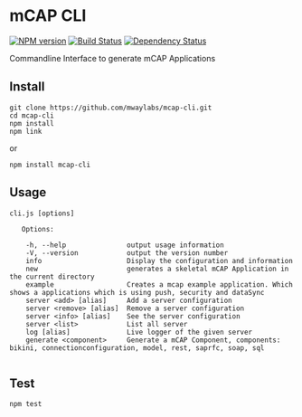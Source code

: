 # mCAP CLI
[![NPM version][npm-image]][npm-url] [![Build Status][travis-image]][travis-url] [![Dependency Status][daviddm-url]][daviddm-image]

Commandline Interface to generate mCAP Applications

## Install

```
git clone https://github.com/mwaylabs/mcap-cli.git
cd mcap-cli
npm install
npm link
```

or

```
npm install mcap-cli
```

## Usage

```
cli.js [options]

   Options:

    -h, --help               output usage information
    -V, --version            output the version number
    info                     Display the configuration and information
    new                      generates a skeletal mCAP Application in the current directory
    example                  Creates a mcap example application. Which shows a applications which is using push, security and dataSync
    server <add> [alias]     Add a server configuration
    server <remove> [alias]  Remove a server configuration
    server <info> [alias]    See the server configuration
    server <list>            List all server
    log [alias]              Live logger of the given server
    generate <component>     Generate a mCAP Component, components: bikini, connectionconfiguration, model, rest, saprfc, soap, sql


```

## Test

```
npm test
```

[npm-url]: https://npmjs.org/package/mcap-cli
[npm-image]: https://badge.fury.io/js/mcap-cli.svg
[travis-url]: https://travis-ci.org/mwaylabs/mcap-cli
[travis-image]: https://travis-ci.org/mwaylabs/mcap-cli.svg?branch=master
[daviddm-url]: https://david-dm.org/mwaylabs/mcap-cli.svg?theme=shields.io
[daviddm-image]: https://david-dm.org/mwaylabs/mcap-cli
